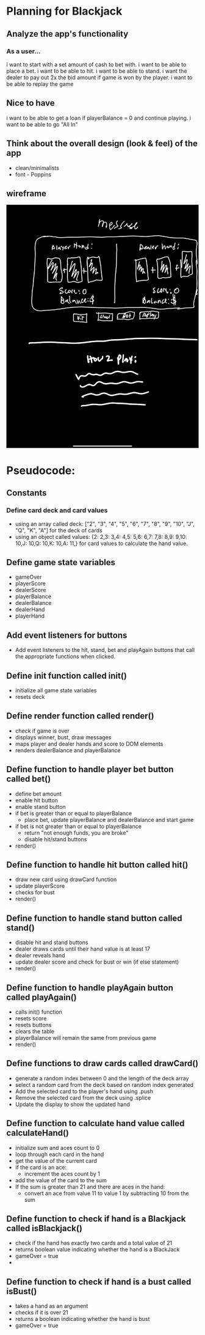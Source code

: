 
# Planning for Blackjack

## Analyze the app's functionality
### As a user...
i want to start with a set amount of cash to bet with.
i want to be able to place a bet.
i want to be able to hit.
i want to be able to stand.
i want the dealer to pay out 2x the bid amount if game is won by the player.
i want to be able to replay the game

## Nice to have
i want to be able to get a loan if playerBalance = 0 and continue playing.
i want to be able to go "All In"

## Think about the overall design (look & feel) of the app
- clean/minimalists
- font - Poppins

## wireframe
![alt text](Wireframe.jpeg)

# Pseudocode:

## Constants
### Define card deck and card values
- using an array called deck: ["2", "3", "4", "5", "6", "7", "8", "9", "10", "J", "Q", "K", "A"] for the deck of cards
- using an object called values: {2: 2,3: 3,4: 4,5: 5,6: 6,7: 7,8: 8,9: 9,10: 10,J: 10,Q: 10,K: 10,A: 11,} for card values to    calculate the hand value.



## Define game state variables
- gameOver
- playerScore
- dealerScore 
- playerBalance
- dealerBalance
- dealerHand
- playerHand


## Add event listeners for buttons
- Add event listeners to the hit, stand, bet and playAgain buttons that call the appropriate functions when clicked.

## Define init function called init()
- initialize all game state variables 
- resets deck

## Define render function called render()
- check if game is over
- displays winner, bust, draw messages
- maps player and dealer hands and score to DOM elements
- renders dealerBalance and playerBalance
  
  
## Define function to handle player bet button called bet()
- define bet amount
- enable hit button
- enable stand button
- if bet is greater than or equal to playerBalance
    - place bet, update playerBalance and dealerBalance and start game
- if bet is not greater than or equal to playerBalance
    - return "not enough funds, you are broke"
    - disable hit/stand buttons
- render()

## Define function to handle hit button called hit()
- draw new card using drawCard function
- update playerScore
- checks for bust
- render()
  
## Define function to handle stand button called stand()
- disable hit and stand buttons
- dealer draws cards until their hand value is at least 17
- dealer reveals hand
- update dealer score and check for bust or win (if else statement)
- render()

## Define function to handle playAgain button called playAgain()
- calls init() function
- resets score
- resets buttons
- clears the table
- playerBalance will remain the same from previous game
- render()

## Define functions to draw cards called drawCard()
- generate a random index between 0 and the length of the deck array
- select a random card from the deck based on random index generated
- Add the selected card to the player's hand using .push
- Remove the selected card from the deck using .splice
- Update the display to show the updated hand

## Define function to calculate hand value called calculateHand()
- initialize sum and aces count to 0
- loop through each card in the hand
- get the value of the current card
- if the card is an ace:
    - increment the aces count by 1
- add the value of the card to the sum
- If the sum is greater than 21 and there are aces in the hand:
   - convert an ace from value 11 to value 1 by subtracting 10 from the sum

## Define function to check if hand is a Blackjack called isBlackjack()
- check if the hand has exactly two cards and a total value of 21
- returns boolean value indicating whether the hand is a BlackJack
- gameOver = true
- 
## Define function to check if hand is a bust called isBust()
- takes a hand as an argument
- checks if it is over 21
- returns a boolean indicating whether the hand is bust
- gameOver = true

